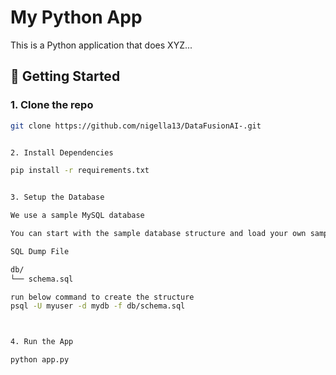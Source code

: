 # My Python App

This is a Python application that does XYZ...

## 🚀 Getting Started

### 1. Clone the repo

```bash
git clone https://github.com/nigella13/DataFusionAI-.git


2. Install Dependencies

pip install -r requirements.txt


3. Setup the Database

We use a sample MySQL database 

You can start with the sample database structure and load your own sample data  included in db/schema.sql).

SQL Dump File

db/
└── schema.sql

run below command to create the structure
psql -U myuser -d mydb -f db/schema.sql



4. Run the App

python app.py
